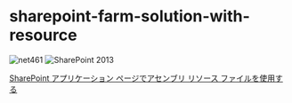 # sharepoint-farm-solution-with-resource

![net461](https://img.shields.io/badge/.net-net461-green)
![SharePoint 2013](https://img.shields.io/badge/SharePoint-2013-blue.svg)

[SharePoint アプリケーション ページでアセンブリ リソース ファイルを使用する](https://blog.karamem0.dev/entry/2011/08/21/000000)
